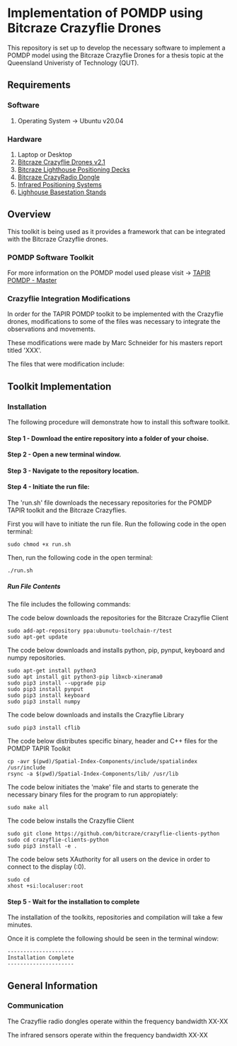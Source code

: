 # Implementation of POMDP using Bitcraze Crazyflie Drones
This repository is set up to develop the necessary software to implement a POMDP model using the Bitcraze Crazyflie Drones for a thesis topic at the Queensland Univeristy of Technology (QUT). 

## Requirements
### Software
1. Operating System -> Ubuntu v20.04

### Hardware
1. Laptop or Desktop
2. [Bitcraze Crazyflie Drones v2.1](https://store.bitcraze.io/products/crazyflie-2-1)
3. [Bitcraze Lighthouse Positioning Decks](https://www.bitcraze.io/products/lighthouse-positioning-deck)
4. [Bitcraze CrazyRadio Dongle](https://store.bitcraze.io/collections/accessories/products/crazyradio-pa)
5. [Infrared Positioning Systems](https://store.bitcraze.io/collections/positioning/products/lighthouse-v2-base-station)
6. [Lighhouse Basestation Stands](https://www.amazon.com.au/Selens-Adjustable-Aluminium-Stands-Carrying/dp/B01N7QR332/ref=d_pd_sim_sccl_2_5/356-0311129-5408244?pd_rd_w=64CKI&content-id=amzn1.sym.128b624f-6806-46cb-b7e9-12435bd6f216&pf_rd_p=128b624f-6806-46cb-b7e9-12435bd6f216&pf_rd_r=FQKJ0ASHG5JY35GA7B5P&pd_rd_wg=FtWAi&pd_rd_r=696c03ca-82fc-4803-bb4e-034f009a768d&pd_rd_i=B01N7QR332&psc=1)

## Overview
This toolkit is being used as it provides a framework that can be integrated with the Bitcraze Crazyflie drones. 

### POMDP Software Toolkit
For more information on the POMDP model used please visit -> [TAPIR POMDP - Master](https://github.com/RDLLab/tapir)

### Crazyflie Integration Modifications
In order for the TAPIR POMDP toolkit to be implemented with the Crazyflie drones, modifications to some of the files was necessary to integrate the observations and movements. 

These modifications were made by Marc Schneider for his masters report titled 'XXX'.

The files that were modification include:




## Toolkit Implementation

### Installation
The following procedure will demonstrate how to install this software toolkit.

#### Step 1 - Download the entire repository into a folder of your choise.
#### Step 2 - Open a new terminal window.
#### Step 3 - Navigate to the repository location.
#### Step 4 - Initiate the run file:
The 'run.sh' file downloads the necessary repositories for the POMDP TAPIR toolkit and the Bitcraze Crazyflies. 

First you will have to initiate the run file. Run the following code in the open terminal:
```
sudo chmod +x run.sh
```

Then, run the following code in the open terminal:
```
./run.sh
```

##### Run File Contents
The file includes the following commands: 

The code below downloads the repositories for the Bitcraze Crazyflie Client
```
sudo add-apt-repository ppa:ubunutu-toolchain-r/test
sudo apt-get update
```
The code below downloads and installs python, pip, pynput, keyboard and numpy repositories.
```
sudo apt-get install python3
sudo apt install git python3-pip libxcb-xinerama0
sudo pip3 install --upgrade pip
sudo pip3 install pynput
sudo pip3 install keyboard
sudo pip3 install numpy
```
The code below downloads and installs the Crazyflie Library
```
sudo pip3 install cflib
```
The code below distributes specific binary, header and C++ files for the POMDP TAPIR Toolkit
```
cp -avr $(pwd)/Spatial-Index-Components/include/spatialindex /usr/include
rsync -a $(pwd)/Spatial-Index-Components/lib/ /usr/lib
```
The code below initiates the 'make' file and starts to generate the necessary binary files for the program to run appropiately:
```
sudo make all
```
The code below installs the Crazyflie Client
```
sudo git clone https://github.com/bitcraze/crazyflie-clients-python
sudo cd crazyflie-clients-python
sudo pip3 install -e .
```
The code below sets XAuthority for all users on the device in order to connect to the display (:0).
```
sudo cd
xhost +si:localuser:root
```

#### Step 5 - Wait for the installation to complete
The installation of the toolkits, repositories and compilation will take a few minutes. 

Once it is complete the following should be seen in the terminal window:
```
---------------------
Installation Complete
---------------------
```

## General Information

### Communication 
The Crazyflie radio dongles operate within the frequency bandwidth XX-XX

The infrared sensors operate within the frequency bandwidth XX-XX

